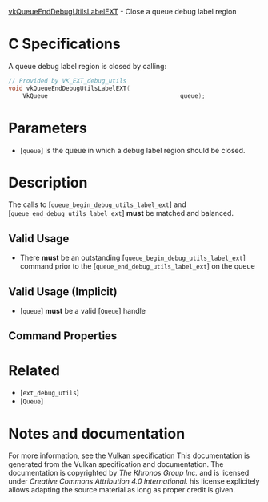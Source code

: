 [vkQueueEndDebugUtilsLabelEXT](https://www.khronos.org/registry/vulkan/specs/1.3-extensions/man/html/vkQueueEndDebugUtilsLabelEXT.html) - Close a queue debug label region

# C Specifications
A queue debug label region is closed by calling:
```c
// Provided by VK_EXT_debug_utils
void vkQueueEndDebugUtilsLabelEXT(
    VkQueue                                     queue);
```

# Parameters
- [`queue`] is the queue in which a debug label region should be closed.

# Description
The calls to [`queue_begin_debug_utils_label_ext`] and
[`queue_end_debug_utils_label_ext`] **must**  be matched and balanced.
## Valid Usage
-    There  **must**  be an outstanding [`queue_begin_debug_utils_label_ext`] command prior to the [`queue_end_debug_utils_label_ext`] on the queue

## Valid Usage (Implicit)
-  [`queue`] **must**  be a valid [`Queue`] handle

## Command Properties

# Related
- [`ext_debug_utils`]
- [`Queue`]

# Notes and documentation
For more information, see the [Vulkan specification](https://www.khronos.org/registry/vulkan/specs/1.3-extensions/html/vkspec.html)
This documentation is generated from the Vulkan specification and documentation.
The documentation is copyrighted by *The Khronos Group Inc.* and is licensed under *Creative Commons Attribution 4.0 International*.
his license explicitely allows adapting the source material as long as proper credit is given.
        